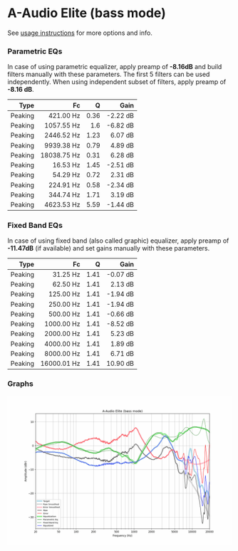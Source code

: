 # A-Audio Elite (bass mode)
See [usage instructions](https://github.com/jaakkopasanen/AutoEq#usage) for more options and info.

### Parametric EQs
In case of using parametric equalizer, apply preamp of **-8.16dB** and build filters manually
with these parameters. The first 5 filters can be used independently.
When using independent subset of filters, apply preamp of **-8.16 dB**.

| Type    | Fc          |    Q | Gain     |
|--------:|------------:|-----:|---------:|
| Peaking | 421.00 Hz   | 0.36 | -2.22 dB |
| Peaking | 1057.55 Hz  | 1.6  | -6.82 dB |
| Peaking | 2446.52 Hz  | 1.23 | 6.07 dB  |
| Peaking | 9939.38 Hz  | 0.79 | 4.89 dB  |
| Peaking | 18038.75 Hz | 0.31 | 6.28 dB  |
| Peaking | 16.53 Hz    | 1.45 | -2.51 dB |
| Peaking | 54.29 Hz    | 0.72 | 2.31 dB  |
| Peaking | 224.91 Hz   | 0.58 | -2.34 dB |
| Peaking | 344.74 Hz   | 1.71 | 3.19 dB  |
| Peaking | 4623.53 Hz  | 5.59 | -1.44 dB |

### Fixed Band EQs
In case of using fixed band (also called graphic) equalizer, apply preamp of **-11.47dB**
(if available) and set gains manually with these parameters.

| Type    | Fc          |    Q | Gain     |
|--------:|------------:|-----:|---------:|
| Peaking | 31.25 Hz    | 1.41 | -0.07 dB |
| Peaking | 62.50 Hz    | 1.41 | 2.13 dB  |
| Peaking | 125.00 Hz   | 1.41 | -1.94 dB |
| Peaking | 250.00 Hz   | 1.41 | -1.94 dB |
| Peaking | 500.00 Hz   | 1.41 | -0.66 dB |
| Peaking | 1000.00 Hz  | 1.41 | -8.52 dB |
| Peaking | 2000.00 Hz  | 1.41 | 5.23 dB  |
| Peaking | 4000.00 Hz  | 1.41 | 1.89 dB  |
| Peaking | 8000.00 Hz  | 1.41 | 6.71 dB  |
| Peaking | 16000.01 Hz | 1.41 | 10.90 dB |

### Graphs
![](./A-Audio%20Elite%20(bass%20mode).png)